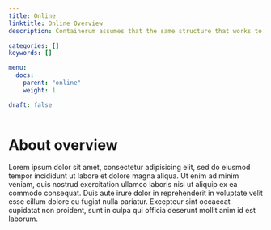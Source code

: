 ```yaml
---
title: Online
linktitle: Online Overview
description: Containerum assumes that the same structure that works to organize your source content is used to organize the rendered site.

categories: []
keywords: []

menu:
  docs:
    parent: "online"
    weight: 1

draft: false
---
```


# About overview

Lorem ipsum dolor sit amet, consectetur adipisicing elit, sed do eiusmod tempor incididunt ut labore et dolore magna aliqua. Ut enim ad minim veniam, quis nostrud exercitation ullamco laboris nisi ut aliquip ex ea commodo consequat. Duis aute irure dolor in reprehenderit in voluptate velit esse cillum dolore eu fugiat nulla pariatur. Excepteur sint occaecat cupidatat non proident, sunt in culpa qui officia deserunt mollit anim id est laborum.
